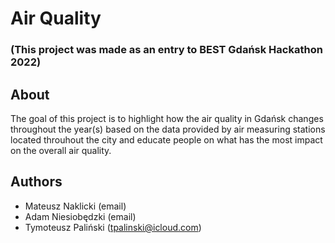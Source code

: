 # Air Quality
### (This project was made as an entry to BEST Gdańsk Hackathon 2022)

## About
The goal of this project is to highlight how the air quality in Gdańsk changes throughout the year(s) based on the data provided by air measuring stations located throuhout the city and educate people on what has the most impact on the overall air quality.

## Authors
* Mateusz Naklicki (email)
* Adam Niesiobędzki (email)
* Tymoteusz Paliński (tpalinski@icloud.com)